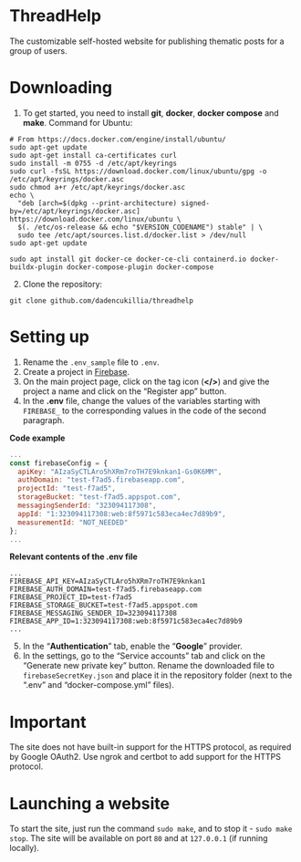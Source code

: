 # ThreadHelp
The customizable self-hosted website for publishing thematic posts for a group of users.

# Downloading
1. To get started, you need to install **git**, **docker**, **docker compose** and **make**. Command for Ubuntu: 
```
# From https://docs.docker.com/engine/install/ubuntu/
sudo apt-get update
sudo apt-get install ca-certificates curl
sudo install -m 0755 -d /etc/apt/keyrings
sudo curl -fsSL https://download.docker.com/linux/ubuntu/gpg -o /etc/apt/keyrings/docker.asc
sudo chmod a+r /etc/apt/keyrings/docker.asc
echo \
  "deb [arch=$(dpkg --print-architecture) signed-by=/etc/apt/keyrings/docker.asc] https://download.docker.com/linux/ubuntu \
  $(. /etc/os-release && echo "$VERSION_CODENAME") stable" | \
  sudo tee /etc/apt/sources.list.d/docker.list > /dev/null
sudo apt-get update

sudo apt install git docker-ce docker-ce-cli containerd.io docker-buildx-plugin docker-compose-plugin docker-compose
```
2. Clone the repository: 
```
git clone github.com/dadencukillia/threadhelp
```

# Setting up
1. Rename the `.env_sample` file to `.env`.
2. Create a project in [Firebase](https://console.firebase.google.com).
3. On the main project page, click on the tag icon (**</>**) and give the project a name and click on the “Register app” button.
4. In the **.env** file, change the values of the variables starting with `FIREBASE_` to the corresponding values in the code of the second paragraph.

**Code example**
```JavaScript
...
const firebaseConfig = {
  apiKey: "AIzaSyCTLAro5hXRm7roTH7E9knkan1-Gs0K6MM",
  authDomain: "test-f7ad5.firebaseapp.com",
  projectId: "test-f7ad5",
  storageBucket: "test-f7ad5.appspot.com",
  messagingSenderId: "323094117308",
  appId: "1:323094117308:web:8f5971c583eca4ec7d89b9",
  measurementId: "NOT_NEEDED"
};
...
```

**Relevant contents of the .env file**
```dotenv
...
FIREBASE_API_KEY=AIzaSyCTLAro5hXRm7roTH7E9knkan1
FIREBASE_AUTH_DOMAIN=test-f7ad5.firebaseapp.com
FIREBASE_PROJECT_ID=test-f7ad5
FIREBASE_STORAGE_BUCKET=test-f7ad5.appspot.com
FIREBASE_MESSAGING_SENDER_ID=323094117308
FIREBASE_APP_ID=1:323094117308:web:8f5971c583eca4ec7d89b9
...
```
5. In the “**Authentication**” tab, enable the “**Google**” provider.
6. In the settings, go to the “Service accounts” tab and click on the “Generate new private key” button. Rename the downloaded file to `firebaseSecretKey.json` and place it in the repository folder (next to the “.env” and “docker-compose.yml” files).

# Important
The site does not have built-in support for the HTTPS protocol, as required by Google OAuth2. Use ngrok and certbot to add support for the HTTPS protocol.

# Launching a website
To start the site, just run the command `sudo make`, and to stop it - `sudo make stop`. The site will be available on port `80` and at `127.0.0.1` (if running locally).